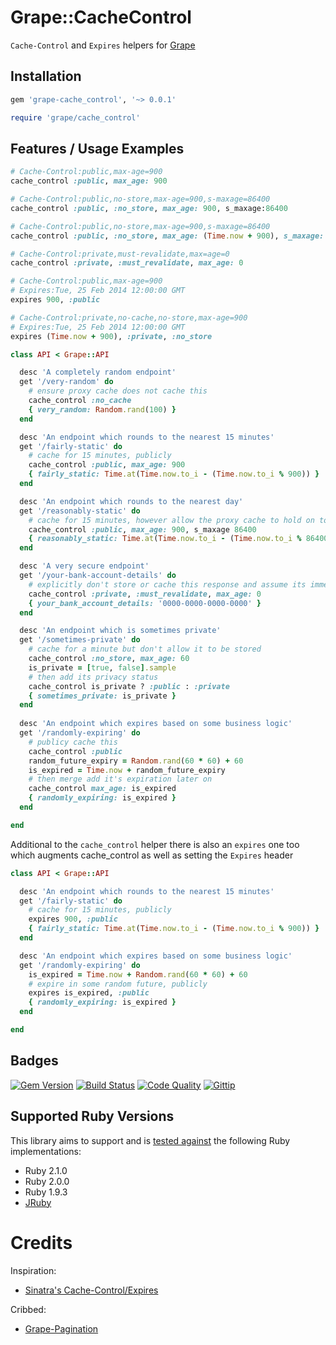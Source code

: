 # Grape::CacheControl

`Cache-Control` and `Expires` helpers for [Grape](http://intridea.github.io/grape)

## Installation

```ruby
gem 'grape-cache_control', '~> 0.0.1'
```

```ruby
require 'grape/cache_control'
```

## Features / Usage Examples

```ruby
# Cache-Control:public,max-age=900
cache_control :public, max_age: 900

# Cache-Control:public,no-store,max-age=900,s-maxage=86400
cache_control :public, :no_store, max_age: 900, s_maxage:86400

# Cache-Control:public,no-store,max-age=900,s-maxage=86400
cache_control :public, :no_store, max_age: (Time.now + 900), s_maxage: (Time.now + 86400)

# Cache-Control:private,must-revalidate,max=age=0
cache_control :private, :must_revalidate, max_age: 0

# Cache-Control:public,max-age=900
# Expires:Tue, 25 Feb 2014 12:00:00 GMT
expires 900, :public

# Cache-Control:private,no-cache,no-store,max-age=900
# Expires:Tue, 25 Feb 2014 12:00:00 GMT
expires (Time.now + 900), :private, :no_store
```

```ruby
class API < Grape::API

  desc 'A completely random endpoint'
  get '/very-random' do
    # ensure proxy cache does not cache this
    cache_control :no_cache
    { very_random: Random.rand(100) }
  end

  desc 'An endpoint which rounds to the nearest 15 minutes'
  get '/fairly-static' do
    # cache for 15 minutes, publicly
    cache_control :public, max_age: 900
    { fairly_static: Time.at(Time.now.to_i - (Time.now.to_i % 900)) }
  end

  desc 'An endpoint which rounds to the nearest day'
  get '/reasonably-static' do
    # cache for 15 minutes, however allow the proxy cache to hold on to it a day
    cache_control :public, max_age: 900, s_maxage 86400
    { reasonably_static: Time.at(Time.now.to_i - (Time.now.to_i % 86400)) }
  end

  desc 'A very secure endpoint'
  get '/your-bank-account-details' do
    # explicitly don't store or cache this response and assume its immediately stale
    cache_control :private, :must_revalidate, max_age: 0
    { your_bank_account_details: '0000-0000-0000-0000' }
  end

  desc 'An endpoint which is sometimes private'
  get '/sometimes-private' do
    # cache for a minute but don't allow it to be stored
    cache_control :no_store, max_age: 60
    is_private = [true, false].sample
    # then add its privacy status
    cache_control is_private ? :public : :private
    { sometimes_private: is_private }
  end
  
  desc 'An endpoint which expires based on some business logic'
  get '/randomly-expiring' do
    # publicy cache this
    cache_control :public
    random_future_expiry = Random.rand(60 * 60) + 60
    is_expired = Time.now + random_future_expiry
    # then merge add it's expiration later on
    cache_control max_age: is_expired
    { randomly_expiring: is_expired }
  end

end
```

Additional to the `cache_control` helper there is also an `expires` one too which augments cache_control as well as setting the `Expires` header

```ruby
class API < Grape::API

  desc 'An endpoint which rounds to the nearest 15 minutes'
  get '/fairly-static' do
    # cache for 15 minutes, publicly
    expires 900, :public
    { fairly_static: Time.at(Time.now.to_i - (Time.now.to_i % 900)) }
  end

  desc 'An endpoint which expires based on some business logic'
  get '/randomly-expiring' do
    is_expired = Time.now + Random.rand(60 * 60) + 60
    # expire in some random future, publicly
    expires is_expired, :public
    { randomly_expiring: is_expired }
  end

end
```

## Badges

[![Gem Version](http://img.shields.io/gem/v/grape-cache_control.svg)][gem]
[![Build Status](http://img.shields.io/travis/karlfreeman/grape-cache_control.svg)][travis]
[![Code Quality](http://img.shields.io/codeclimate/github/karlfreeman/grape-cache_control.svg)][codeclimate]
[![Gittip](http://img.shields.io/gittip/karlfreeman.svg)][gittip]

## Supported Ruby Versions

This library aims to support and is [tested against][travis] the following Ruby
implementations:

- Ruby 2.1.0
- Ruby 2.0.0
- Ruby 1.9.3
- [JRuby][jruby]

# Credits

Inspiration:

- [Sinatra's Cache-Control/Expires](https://github.com/sinatra/sinatra/blob/faf2efc670bf4c6076c26d5234c577950c19b699/lib/sinatra/base.rb#L439-L492)

Cribbed:

- [Grape-Pagination](https://github.com/remind101/grape-pagination)

[gem]: https://rubygems.org/gems/grape-cache_control
[travis]: http://travis-ci.org/karlfreeman/grape-cache_control
[codeclimate]: https://codeclimate.com/github/karlfreeman/grape-cache_control
[gittip]: https://www.gittip.com/karlfreeman
[jruby]: http://www.jruby.org
